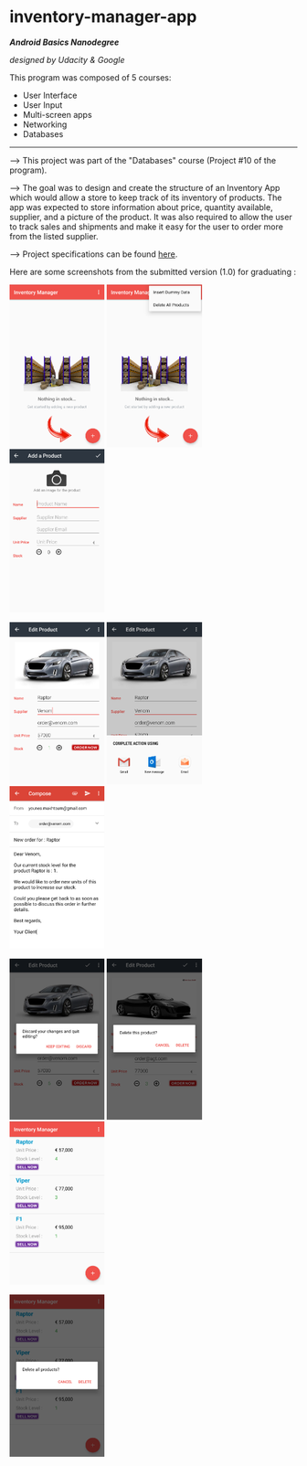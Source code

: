 # inventory-manager-app

**_Android Basics Nanodegree_**

   _designed by Udacity & Google_

This program was composed of 5 courses:
* User Interface
* User Input
* Multi-screen apps
* Networking
* Databases

---

--> This project was part of the "Databases" course (Project #10 of the program).

--> The goal was to design and create the structure of an Inventory App which would allow a store to keep track of its inventory of products. The app was expected to store information about price, quantity available, supplier, and a picture of the product. It was also required to allow the user to track sales and shipments and make it easy for the user to order more from the listed supplier.

--> Project specifications can be found [here](documentation/udacity-abn-inventory-manager-app-specifications.pdf).

Here are some screenshots from the submitted version (1.0) for graduating :

<img src ="documentation/screenshots/udacity-abn-inventory-manager-app-v1.0-ss1.png?raw=true" width="33%"></img>
<img src ="documentation/screenshots/udacity-abn-inventory-manager-app-v1.0-ss2.png?raw=true" width="33%"></img>
<img src ="documentation/screenshots/udacity-abn-inventory-manager-app-v1.0-ss3.png?raw=true" width="33%"></img>

<img src ="documentation/screenshots/udacity-abn-inventory-manager-app-v1.0-ss4.png?raw=true" width="33%"></img>
<img src ="documentation/screenshots/udacity-abn-inventory-manager-app-v1.0-ss5.png?raw=true" width="33%"></img>
<img src ="documentation/screenshots/udacity-abn-inventory-manager-app-v1.0-ss6.png?raw=true" width="33%"></img>

<img src ="documentation/screenshots/udacity-abn-inventory-manager-app-v1.0-ss7.png?raw=true" width="33%"></img>
<img src ="documentation/screenshots/udacity-abn-inventory-manager-app-v1.0-ss8.png?raw=true" width="33%"></img>
<img src ="documentation/screenshots/udacity-abn-inventory-manager-app-v1.0-ss9.png?raw=true" width="33%"></img>

<img src ="documentation/screenshots/udacity-abn-inventory-manager-app-v1.0-ss10.png?raw=true" width="33%"></img>
